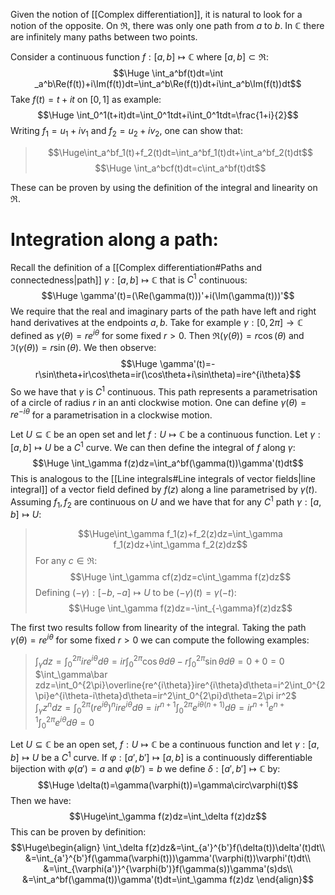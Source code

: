 
Given the notion of [[Complex differentiation]], it is natural to look for a notion of the opposite. On $\Re$, there was only one path from $a$ to $b$. In $\mathbb{C}$ there are infinitely many paths between two points.

Consider a continuous function $f:[a,b]\mapsto\mathbb{C}$ where $[a,b]\subset\Re$:$$\Huge \int_a^bf(t)dt=\int _a^b\Re(f(t))+i\Im(f(t))dt=\int_a^b\Re(f(t))dt+i\int_a^b\Im(f(t))dt$$Take $f(t)=t+it$ on $[0,1]$ as example:$$\Huge \int_0^1(t+it)dt=\int_0^1tdt+i\int_0^1tdt=\frac{1+i}{2}$$Writing $f_1=u_1+iv_1$ and $f_2=u_2+iv_2$, one can show that:
>$$\Huge\int_a^bf_1(t)+f_2(t)dt=\int_a^bf_1(t)dt+\int_a^bf_2(t)dt$$
>$$\Huge \int_a^bcf(t)dt=c\int_a^bf(t)dt$$

These can be proven by using the definition of the integral and linearity on $\Re$. 

# Integration along a path:

Recall the definition of a [[Complex differentiation#Paths and connectedness|path]] $\gamma:[a,b]\mapsto\mathbb{C}$ that is $C^1$ continuous:$$\Huge \gamma'(t)=(\Re(\gamma(t)))'+i(\Im(\gamma(t)))'$$We require that the real and imaginary parts of the path have left and right hand derivatives at the endpoints $a,b$. Take for example $\gamma:[0,2\pi]\to\mathbb{C}$ defined as $\gamma(\theta)=re^{i\theta}$ for some fixed $r>0$. Then $\Re(\gamma(\theta))=r\cos(\theta)$ and $\Im(\gamma(\theta))=r\sin(\theta)$. We then observe:$$\Huge \gamma'(t)=-r\sin\theta+ir\cos\theta=ir(\cos\theta+i\sin\theta)=ire^{i\theta}$$So we have that $\gamma$ is $C^1$ continuous. This path represents a parametrisation of a circle of radius $r$ in an anti clockwise motion. One can define $\gamma(\theta)=re^{-i\theta}$ for a parametrisation in a clockwise motion.

Let $U\subseteq\mathbb{C}$ be an open set and let $f:U\mapsto\mathbb{C}$ be a continuous function. Let $\gamma:[a,b]\mapsto U$ be a $C^1$ curve. We can then define the integral of $f$ along $\gamma$:$$\Huge \int_\gamma f(z)dz=\int_a^bf(\gamma(t))\gamma'(t)dt$$This is analogous to the [[Line integrals#Line integrals of vector fields|line integral]] of a vector field defined by $f(z)$ along a line parametrised by $\gamma(t)$. Assuming $f_1,f_2$ are continuous on $U$ and we have that for any $C^1$ path $\gamma:[a,b]\mapsto U$:
>$$\Huge\int_\gamma f_1(z)+f_2(z)dz=\int_\gamma f_1(z)dz+\int_\gamma f_2(z)dz$$
>For any $c\in\Re$:$$\Huge \int_\gamma cf(z)dz=c\int_\gamma f(z)dz$$
>Defining $(-\gamma):[-b,-a]\mapsto U$ to be $(-\gamma)(t)=\gamma(-t)$:$$\Huge \int_\gamma f(z)dz=-\int_{-\gamma}f(z)dz$$

The first two results follow from linearity of the integral. Taking the path $\gamma(\theta)=re^{i\theta}$ for some fixed $r>0$ we can compute the following examples:
> $\int_\gamma dz=\int_0^{2\pi}ire^{i\theta}d\theta=ir\int_0^{2\pi}\cos\theta d\theta-r\int_0^{2\pi}\sin\theta d\theta=0+0=0$
> $\int_\gamma\bar zdz=\int_0^{2\pi}\overline{re^{i\theta}}ire^{i\theta}d\theta=i^2\int_0^{2\pi}e^{i\theta-i\theta}d\theta=ir^2\int_0^{2\pi}d\theta=2\pi ir^2$
> $\int_\gamma z^ndz=\int_0^{2\pi}(re^{i\theta})^nire^{i\theta}d\theta=ir^{n+1}\int_0^{2\pi}e^{i\theta(n+1)}d\theta=ir^{n+1}e^{n+1}\int_0^{2\pi}e^{i\theta}d\theta=0$

Let $U\subseteq\mathbb{C}$ be an open set, $f:U\mapsto\mathbb{C}$ be a continuous function and let $\gamma:[a,b]\mapsto U$ be a $C^1$ curve. If $\varphi:[a',b']\mapsto[a,b]$ is a continuously differentiable bijection with $\varphi(a')=a$ and $\varphi(b')=b$ we define $\delta:[a',b']\mapsto\mathbb{C}$ by:$$\Huge \delta(t)=\gamma(\varphi(t))=\gamma\circ\varphi(t)$$Then we have:$$\Huge\int_\gamma f(z)dz=\int_\delta f(z)dz$$This can be proven by definition:$$\Huge\begin{align}
\int_\delta f(z)dz&=\int_{a'}^{b'}f(\delta(t))\delta'(t)dt\\
&=\int_{a'}^{b'}f(\gamma(\varphi(t)))\gamma'(\varphi(t))\varphi'(t)dt\\
&=\int_{\varphi(a')}^{\varphi(b')}f(\gamma(s))\gamma'(s)ds\\
&=\int_a^bf(\gamma(t))\gamma'(t)dt=\int_\gamma f(z)dz
\end{align}$$
